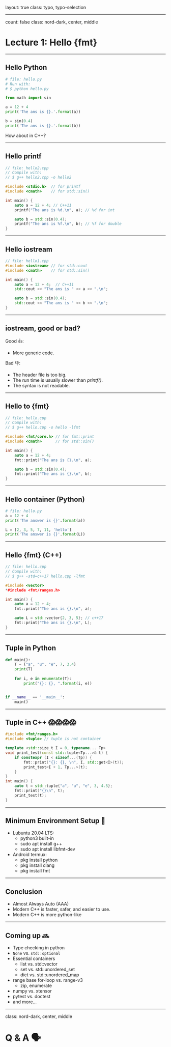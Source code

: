 layout: true
class: typo, typo-selection

---

count: false
class: nord-dark, center, middle

# Lecture 1: Hello {fmt}

---

## Hello Python

```python
# file: hello.py
# Run with:
# $ python hello.py

from math import sin

a = 12 + 4
print('The ans is {}.'.format(a))

b = sin(0.4)
print('The ans is {}.'.format(b))
```

How about in C++?

---

## Hello printf

```cpp
// file: hello2.cpp
// Compile with:
// $ g++ hello2.cpp -o hello2

#include <stdio.h>  // for printf
#include <cmath>    // for std::sin()

int main() {
    auto a = 12 + 4; // C++11
    printf("The ans is %d.\n", a); // %d for int

    auto b = std::sin(0.4);
    printf("The ans is %f.\n", b); // %f for double
}

```

---

## Hello iostream

```cpp
// file: hello1.cpp
#include <iostream> // for std::cout
#include <cmath>    // for std::sin()

int main() {
    auto a = 12 + 4;  // C++11
    std::cout << "The ans is " << a << ".\n";

    auto b = std::sin(0.4);
    std::cout << "The ans is " << b << ".\n";
}

```

---

## iostream, good or bad?

Good 👍:

- More generic code.

Bad 👎:

- The header file is too big.
- The run time is usually slower than _printf()_.
- The syntax is not readable.

---


## Hello to {fmt} 

```cpp
// file: hello.cpp
// Compile with:
// $ g++ hello.cpp -o hello -lfmt

#include <fmt/core.h> // for fmt::print
#include <cmath>      // for std::sin()

int main() {
    auto a = 12 + 4; 
    fmt::print("The ans is {}.\n", a);

    auto b = std::sin(0.4);
    fmt::print("The ans is {}.\n", b);
}
```

---

## Hello container (Python)

```python
# file: hello.py
a = 12 + 4
print('The answer is {}'.format(a))

L = [2, 3, 5, 7, 11, 'hello']
print('The answer is {}'.format(L))
```

---

## Hello {fmt} (C++)

```cpp
// file: hello.cpp
// Compile with:
// $ g++ -std=c++17 hello.cpp -lfmt

#include <vector>
*#include <fmt/ranges.h>

int main() {
    auto a = 12 + 4;
    fmt::print("The ans is {}.\n", a);

    auto L = std::vector{2, 3, 5}; // c++17
    fmt::print("The ans is {}.\n", L);
}
```

---

## Tuple in Python

```python
def main():
    T = ("a", "u", "e", 7, 3.4)
    print(T)
 
    for i, e in enumerate(T):
        print("{}: {}, ".format(i, e))


if __name__ == '__main__':
    main()
```

---

## Tuple in C++ 😱😱😱😱

```cpp
#include <fmt/ranges.h>
#include <tuple> // tuple is not container

template <std::size_t I = 0, typename... Tp>
void print_test(const std::tuple<Tp...>& t) {
    if constexpr (I < sizeof...(Tp)) {
        fmt::print("{}: {}, \n", I, std::get<I>(t));
        print_test<I + 1, Tp...>(t);
    }
}
int main() {
    auto t = std::tuple{"a", "u", "e", 3, 4.5};
    fmt::print("{}\n", t);
    print_test(t);
}
```

---

## Minimum Environment Setup 🔧

- Lubuntu 20.04 LTS:
  - python3 built-in
  - sudo apt install g++
  - sudo apt install libfmt-dev
- Android termux:
  - pkg install python
  - pkg install clang
  - pkg install fmt

---

## Conclusion

- Almost Always Auto (AAA)
- Modern C++ is faster, safer, and easier to use.
- Modern C++ is more python-like

---

## Coming up 🔜

- Type checking in python
- `None` vs. `std::optional`
- Essential containers
  - list vs. std::vector
  - set vs. std::unordered\_set
  - dict vs. std::unordered\_map
- range base for-loop vs. range-v3
  - zip, enumerate
- numpy vs. xtensor
- pytest vs. doctest
- and more...

---

class: nord-dark, center, middle

# Q & A 🗣️
